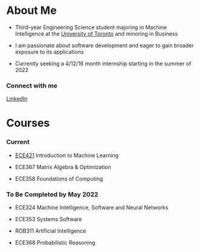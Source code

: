 <!--
**chasemcdo/chasemcdo** is a ✨ _special_ ✨ repository because its `README.md` (this file) appears on your GitHub profile.

Here are some ideas to get you started:

- 🔭 I’m currently working on ...
- 🌱 I’m currently learning ...
- 👯 I’m looking to collaborate on ...
- 🤔 I’m looking for help with ...
- 💬 Ask me about ...
- 📫 How to reach me: ...
- 😄 Pronouns: ...
- ⚡ Fun fact: ...
-->
# About Me

- Third-year Engineering Science student majoring in Machine Intelligence at the [University of Toronto](https://engsci.utoronto.ca/) and minoring in Business

- I am passionate about software development and eager to gain broader exposure to its applications

- Currently seeking a 4/12/16 month internship starting in the summer of 2022

### Connect with me
[LinkedIn](https://www.linkedin.com/in/chasem/)

# Courses
### Current

- [ECE421](https://github.com/chasemcdo/ECE421) Introduction to Machine Learning

- ECE367 Matrix Algebra & Optimization

- ECE358 Foundations of Computing

### To Be Completed by May 2022

- ECE324 Machine Intelligence, Software and Neural Networks

- ECE353 Systems Software

- ROB311 Artificial Intelligence

- ECE368 Probabilistic Reasoning